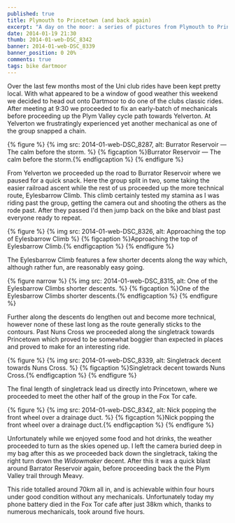 ```yaml
---
published: true
title: Plymouth to Princetown (and back again)
excerpt: "A day on the moor: a series of pictures from Plymouth to Princetown and back."
date: 2014-01-19 21:30
thumb: 2014-01-web-DSC_8342
banner: 2014-01-web-DSC_8339
banner_position: 0 20%
comments: true
tags: bike dartmoor
---
```


Over the last few months most of the Uni club rides have been kept pretty local. With what appeared to be a window of good weather this weekend we decided to head out onto Dartmoor to do one of the clubs classic rides. After meeting at 9:30 we proceeded to fix an early-batch of mechanicals before proceeding up the Plym Valley cycle path towards Yelverton. At Yelverton we frustratingly experienced yet another mechanical as one of the group snapped a chain.

{% figure %}
  {% img src: 2014-01-web-DSC_8287, alt: Burrator Reservoir — The calm before the storm. %}
  {% figcaption %}Burrator Reservoir — The calm before the storm.{% endfigcaption %}
{% endfigure %}

From Yelverton we proceeded up the road to Burrator Reservoir where we paused for a quick snack. Here the group split in two, some taking the easier railroad ascent while the rest of us proceeded up the more technical route, Eylesbarrow Climb. This climb certainly tested my stamina as I was riding past the group, getting the camera out and shooting the others as the rode past. After they passed I'd then jump back on the bike and blast past everyone ready to repeat.

{% figure %}
  {% img src: 2014-01-web-DSC_8326, alt: Approaching the top of Eylesbarrow Climb %}
  {% figcaption %}Approaching the top of Eylesbarrow Climb.{% endfigcaption %}
{% endfigure %}

The Eylesbarrow Climb features a few shorter decents along the way which, although rather fun, are reasonably easy going.

{% figure narrow %}
  {% img src: 2014-01-web-DSC_8315, alt: One of the Eylesbarrow Climbs shorter descents. %}
  {% figcaption %}One of the Eylesbarrow Climbs shorter descents.{% endfigcaption %}
{% endfigure %}

Further along the descents do lengthen out and become more technical, however none of these last long as the route generally sticks to the contours. Past Nuns Cross we proceeded along the singletrack towards Princetown which proved to be somewhat boggier than expected in places and proved to make for an interesting ride.

{% figure %}
  {% img src: 2014-01-web-DSC_8339, alt: Singletrack decent towards Nuns Cross. %}
  {% figcaption %}Singletrack decent towards Nuns Cross.{% endfigcaption %}
{% endfigure %}

The final length of singletrack lead us directly into Princetown, where we proceeded to meet the other half of the group in the Fox Tor cafe.

{% figure %}
  {% img src: 2014-01-web-DSC_8342, alt: Nick popping the front wheel over a drainage duct. %}
  {% figcaption %}Nick popping the front wheel over a drainage duct.{% endfigcaption %}
{% endfigure %}

Unfortunately while we enjoyed some food and hot drinks, the weather proceeded to turn as the skies opened up. I left the camera buried deep in my bag after this as we proceeded back down the singletrack, taking the right turn down the *Widowmaker* decent. After this it was a quick blast around Barrator Reservoir again, before proceeding back the the Plym Valley trail through Meavy.

This ride totalled around 70km all in, and is achievable within four hours under good condition without any mechanicals. Unfortunately today my phone battery died in the Fox Tor cafe after just 38km which, thanks to numerous mechanicals, took around five hours.
